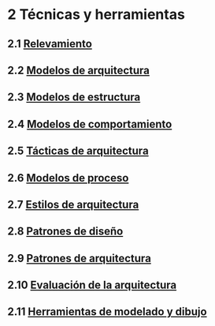 # 2 Técnicas y herramientas

## 2.1 [Relevamiento](./2_1_.Relevamiento.md)

## 2.2 [Modelos de arquitectura](./2_2_.Arquitectura.md)

## 2.3 [Modelos de estructura](./2_3_.Modelos_de_estructura.md)

## 2.4 [Modelos de comportamiento](./2_4_.Modelos_de_comportamiento.md)

## 2.5 [Tácticas de arquitectura](./2_5_.Tacticas_arquitectura.md)

## 2.6 [Modelos de proceso](./2_6_.Modelos_de_proceso.md)

## 2.7 [Estilos de arquitectura](./2_7_.Estilos_arquitectura.md)

## 2.8 [Patrones de diseño](./2_8_.Patrones_de_diseno.md)

## 2.9 [Patrones de arquitectura](./2_9_.Patrones_de_arquitectura.md)

## 2.10 [Evaluación de la arquitectura](./2_10_.Evaluacion_arquitectura.md)

## 2.11 [Herramientas de modelado y dibujo](./2_11_Herramientas_modelado_y_dibujo.md)
